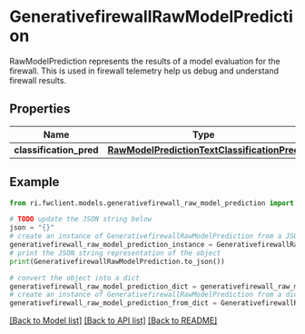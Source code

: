 # GenerativefirewallRawModelPrediction

RawModelPrediction represents the results of a model evaluation for the firewall. This is used in firewall telemetry help us debug and understand firewall results.

## Properties

Name | Type | Description | Notes
------------ | ------------- | ------------- | -------------
**classification_pred** | [**RawModelPredictionTextClassificationPred**](RawModelPredictionTextClassificationPred.md) |  | [optional] 

## Example

```python
from ri.fwclient.models.generativefirewall_raw_model_prediction import GenerativefirewallRawModelPrediction

# TODO update the JSON string below
json = "{}"
# create an instance of GenerativefirewallRawModelPrediction from a JSON string
generativefirewall_raw_model_prediction_instance = GenerativefirewallRawModelPrediction.from_json(json)
# print the JSON string representation of the object
print(GenerativefirewallRawModelPrediction.to_json())

# convert the object into a dict
generativefirewall_raw_model_prediction_dict = generativefirewall_raw_model_prediction_instance.to_dict()
# create an instance of GenerativefirewallRawModelPrediction from a dict
generativefirewall_raw_model_prediction_from_dict = GenerativefirewallRawModelPrediction.from_dict(generativefirewall_raw_model_prediction_dict)
```
[[Back to Model list]](../README.md#documentation-for-models) [[Back to API list]](../README.md#documentation-for-api-endpoints) [[Back to README]](../README.md)

